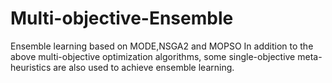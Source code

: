 # Multi-objective-Ensemble
Ensemble learning based on MODE,NSGA2 and MOPSO
In addition to the above multi-objective optimization algorithms, some single-objective meta-heuristics are also used to achieve ensemble learning.
